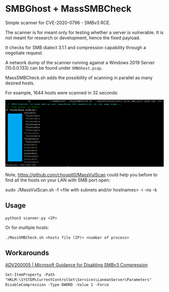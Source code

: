 # SMBGhost + MassSMBCheck
Simple scanner for CVE-2020-0796 - SMBv3 RCE.

The scanner is for meant only for testing whether a server is vulnerable. It is not meant for research or development, hence the fixed payload. 

It checks for SMB dialect 3.1.1 and compression capability through a negotiate request.

A network dump of the scanner running against a Windows 2019 Server (10.0.0.133) can be found under `SMBGhost.pcap`. 

MassSMBCheck.sh adds the possibility of scanning in parallel as many desired hosts.

For example, 1644 hosts were scanned in 32 seconds:

![Example](MassSMBCheck.png)

Note, https://github.com/choupit0/MassVulScan could help you before to find all the hosts on your LAN with SMB port open:

sudo ./MassVulScan.sh -f <file with subnets and/or hostnames> -i -ns -k

## Usage
`python3 scanner.py <IP>`

Or for multiple hosts:

`./MassSMBCheck.sh <hosts file (IP)> <number of process>`

## Workarounds
[ADV200005 | Microsoft Guidance for Disabling SMBv3 Compression](https://portal.msrc.microsoft.com/en-US/security-guidance/advisory/adv200005)

```
Set-ItemProperty -Path "HKLM:\SYSTEM\CurrentControlSet\Services\LanmanServer\Parameters" DisableCompression -Type DWORD -Value 1 -Force
```


